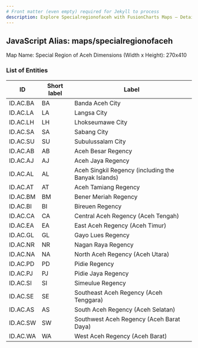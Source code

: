 ```yaml
---
# Front matter (even empty) required for Jekyll to process
description: Explore Specialregionofaceh with FusionCharts Maps – Detailed features for seamless integration. Try now & enhance your data visualization today! 
---
```


## JavaScript Alias: maps/specialregionofaceh

Map Name: Special Region of Aceh
Dimensions (Width x Height): 270x410





### List of Entities

ID | Short label | Label
---|---|---|
ID.AC.BA|BA|Banda Aceh City
ID.AC.LA|LA|Langsa City
ID.AC.LH|LH|Lhokseumawe City
ID.AC.SA|SA|Sabang City
ID.AC.SU|SU|Subulussalam City
ID.AC.AB|AB|Aceh Besar Regency
ID.AC.AJ|AJ|Aceh Jaya Regency
ID.AC.AL|AL|Aceh Singkil Regency (including the Banyak Islands)
ID.AC.AT|AT|Aceh Tamiang Regency
ID.AC.BM|BM|Bener Meriah Regency
ID.AC.BI|BI|Bireuen Regency
ID.AC.CA|CA|Central Aceh Regency (Aceh Tengah)
ID.AC.EA|EA|East Aceh Regency (Aceh Timur)
ID.AC.GL|GL|Gayo Lues Regency
ID.AC.NR|NR|Nagan Raya Regency
ID.AC.NA|NA|North Aceh Regency (Aceh Utara)
ID.AC.PD|PD|Pidie Regency
ID.AC.PJ|PJ|Pidie Jaya Regency
ID.AC.SI|SI|Simeulue Regency
ID.AC.SE|SE|Southeast Aceh Regency (Aceh Tenggara)
ID.AC.AS|AS|South Aceh Regency (Aceh Selatan)
ID.AC.SW|SW|Southwest Aceh Regency (Aceh Barat Daya)
ID.AC.WA|WA|West Aceh Regency (Aceh Barat)